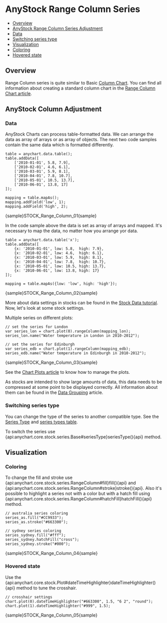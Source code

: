 # AnyStock Range Column Series

* [Overview](#overview)
* [AnyStock Range Column Series Adjustment](#anystock_range_column_series_adjustment)
 * [Data](#data)
 * [Switching series type](#switching_series_type)
* [Visualization](#visualization)
 * [Coloring](#coloring)
 * [Hovered state](#hovered_state)

## Overview

Range Column series is quite similar to Basic [Column Chart](Column). You can find all information about creating a standard column chart in the [Range Column Chart article](../../Basic_Chart_Types/Range_Column_Chart).

## AnyStock Column Adjustment

### Data

AnyStock Charts can process table-formatted data. We can arrange the data as array of arrays or as array of objects. The next two code samples contain the same data which is formatted differently.

```
table = anychart.data.table();
table.addData([
	['2010-01-01', 5.8, 7.9],
	['2010-02-01', 4.6, 6.1],
	['2010-03-01', 5.9, 8.1],
	['2010-04-01', 7.8, 10.7],
	['2010-05-01', 10.5, 13.7],
	['2010-06-01', 13.8, 17]
]);

mapping = table.mapAs();
mapping.addField('low', 1);
mapping.addField('high', 2);
```

{sample}STOCK\_Range\_Column\_01{sample}

In the code sample above the data is set as array of arrays and mapped. It's necessary to map the data, no matter how you arrange yor data.

```
table = anychart.data.table('x');
table.addData([
	{x: '2010-01-01', low: 5.8,  high: 7.9},
	{x: '2010-02-01', low: 4.6,  high: 6.1},
	{x: '2010-03-01', low: 5.9,  high: 8.1},
	{x: '2010-04-01', low: 7.8,  high: 10.7},
	{x: '2010-05-01', low: 10.5, high: 13.7},
	{x: '2010-06-01', low: 13.8, high: 17}
]);

mapping = table.mapAs({low: 'low', high: 'high'});
```

{sample}STOCK\_Range\_Column\_02{sample}

More about data settings in stocks can be found in the [Stock Data tutorial](../Data). Now, let's look at some stock settings.

Multiple series on different plots:

```
// set the series for London
var series_lon = chart.plot(0).rangeColumn(mapping_lon);
series_lon.name("Water temperature in London in 2010-2012");

// set the series for Edinburgh
var series_edb = chart.plot(1).rangeColumn(mapping_edb);
series_edb.name("Water temperature in Edinburgh in 2010-2012");
```

{sample}STOCK\_Range\_Column\_03{sample}

See the [Chart Plots article](../Chart_Plots) to know how to manage the plots.

As stocks are intended to show large amounts of data, this data needs to be compressed at some point to be displayed correctly. All information about them can be found in the [Data Grouping](../Data_Grouping) article.

### Switching series type

You can change the type of the series to another compatible type. See the [Series Type](Series_Type) and [series types table](Supported_Series#list_of_supported_series).

To switch the series use {api:anychart.core.stock.series.Base#seriesType}seriesType(){api} method.

## Visualization

### Coloring

To change the fill and stroke use {api:anychart.core.stock.series.RangeColumn#fill}fill(){api} and {api:anychart.core.stock.series.RangeColumn#stroke}stroke(){api}. Also it's possible to highlight a series not with a color but with a hatch fill using {api:anychart.core.stock.series.RangeColumn#hatchFill}hatchFill(){api} method. 

```
// australia series coloring
series_as.fill("#CC9933");
series_as.stroke("#663300");

// sydney series coloring
series_sydney.fill("#fff");
series_sydney.hatchFill("cross");
series_sydney.stroke("#000");
```

{sample}STOCK\_Range\_Column\_04{sample}

### Hovered state

Use the {api:anychart.core.stock.Plot#dateTimeHighlighter}dateTimeHighlighter(){api} method to tune the crosshair.

```
// crosshair settings
chart.plot(0).dateTimeHighlighter("#663300", 1.5, "6 2", "round");
chart.plot(1).dateTimeHighlighter("#999", 1.5);
```

{sample}STOCK\_Range\_Column\_05{sample}